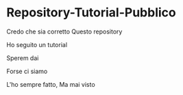 # Repository-Tutorial-Pubblico
Credo che sia corretto 
Questo repository

Ho seguito un tutorial

Sperem dai

Forse ci siamo

L'ho sempre fatto,
Ma mai visto
